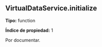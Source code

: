 ## VirtualDataService.initialize

**Tipo:** function

**Índice de propiedad:** 1

Por documentar.



